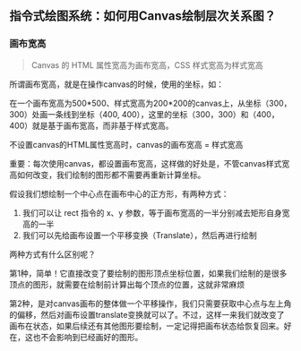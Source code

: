 ## 指令式绘图系统：如何用Canvas绘制层次关系图？

### 画布宽高
> Canvas 的 HTML 属性宽高为画布宽高，CSS 样式宽高为样式宽高

所谓画布宽高，就是在操作canvas的时候，使用的坐标，如：

在一个画布宽高为500\*500、样式宽高为200\*200的canvas上，从坐标（300，300）处画一条线到坐标（400, 400），这里的坐标（300，300）和（400，400）就是基于画布宽高，而非基于样式宽高。

不设置canvas的HTML属性宽高时，canvas的画布宽高 = 样式宽高

重要：每次使用canvas，都设置画布宽高，这样做的好处是，不管canvas样式宽高如何改变，我们绘制的图形都不需要再重新计算坐标。

假设我们想绘制一个中心点在画布中心的正方形，有两种方式：

1. 我们可以让 rect 指令的 x、y 参数，等于画布宽高的一半分别减去矩形自身宽高的一半
2. 我们可以先给画布设置一个平移变换（Translate），然后再进行绘制

两种方式有什么区别呢？

第1种，简单！它直接改变了要绘制的图形顶点坐标位置，如果我们绘制的是很多顶点的图形，就需要在绘制前计算出每个顶点的位置，这就非常麻烦

第2种，是对canvas画布的整体做一个平移操作，我们只需要获取中心点与左上角的偏移，然后对画布设置translate变换就可以了。不过，这样一来我们就改变了画布在状态，如果后续还有其他图形要绘制，一定记得把画布状态给恢复回来。好在，这也不会影响到已经画好的图形。



